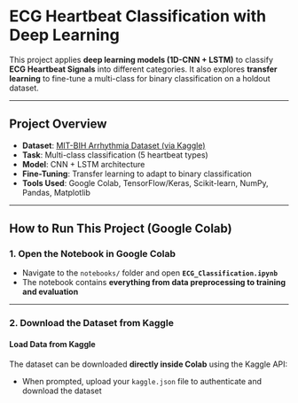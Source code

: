 # ECG Heartbeat Classification with Deep Learning

This project applies **deep learning models (1D-CNN + LSTM)** to classify **ECG Heartbeat Signals** into different categories. It also explores **transfer learning** to fine-tune a multi-class for binary classification on a holdout dataset.

---

## **Project Overview**
- **Dataset**: [MIT-BIH Arrhythmia Dataset (via Kaggle)](https://www.kaggle.com/datasets/shayanfazeli/heartbeat)
- **Task**: Multi-class classification (5 heartbeat types)
- **Model**: CNN + LSTM architecture
- **Fine-Tuning**: Transfer learning to adapt to binary classification
- **Tools Used**: Google Colab, TensorFlow/Keras, Scikit-learn, NumPy, Pandas, Matplotlib

---

## **How to Run This Project (Google Colab)**
### **1. Open the Notebook in Google Colab**
- Navigate to the `notebooks/` folder and open **`ECG_Classification.ipynb`**
- The notebook contains **everything from data preprocessing to training and evaluation**

---

### **2. Download the Dataset from Kaggle**
#### **Load Data from Kaggle**
The dataset can be downloaded **directly inside Colab** using the Kaggle API:
- When prompted, upload your `kaggle.json` file to authenticate and download the dataset
